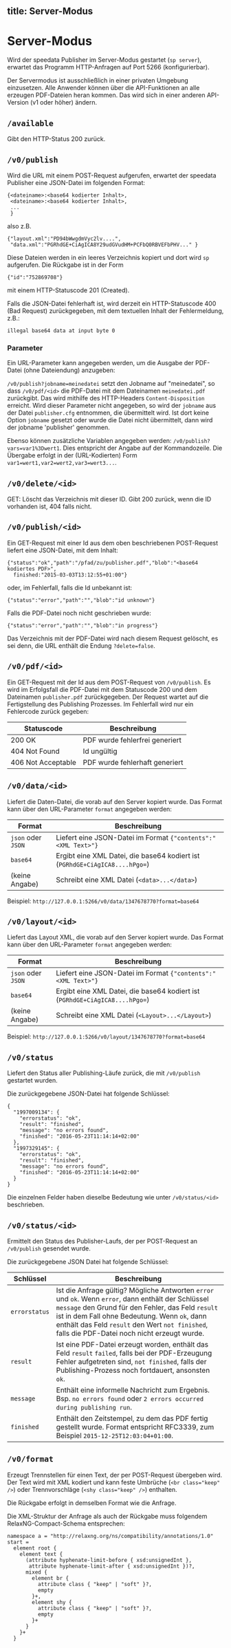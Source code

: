 title: Server-Modus
---

Server-Modus
============

Wird der speedata Publisher im Server-Modus gestartet (`sp server`), erwartet
das Programm HTTP-Anfragen auf Port 5266 (konfigurierbar).

Der Servermodus ist
ausschließlich in einer privaten Umgebung einzusetzen. Alle Anwender können
über die API-Funktionen an alle erzeugen PDF-Dateien heran kommen. Das wird
sich in einer anderen API-Version (v1 oder höher) ändern.



## `/available`

Gibt den HTTP-Status 200 zurück.

## `/v0/publish`

Wird die URL mit einem POST-Request aufgerufen, erwartet der speedata Publisher eine JSON-Datei im folgenden Format:



    {<dateiname>:<base64 kodierter Inhalt>,
     <dateiname>:<base64 kodierter Inhalt>,
     ...
     }

also z.B.

    {"layout.xml":"PD94bWwgdmVyc2lv....",
     "data.xml":"PGRhdGE+CiAgICA8Y29udGVudHM+PCFbQ0RBVEFbPHV..." }

Diese Dateien werden in ein leeres Verzeichnis kopiert und dort wird `sp` aufgerufen. Die Rückgabe ist in der Form

    {"id":"752869708"}

mit einem HTTP-Statuscode 201 (Created).

Falls die JSON-Datei fehlerhaft ist, wird derzeit ein HTTP-Statuscode 400 (Bad
Request) zurückgegeben, mit dem textuellen Inhalt der Fehlermeldung, z.B.:

    illegal base64 data at input byte 0


### Parameter

Ein URL-Parameter kann angegeben werden, um die Ausgabe der PDF-Datei (ohne Dateiendung) anzugeben:

`/v0/publish?jobname=meinedatei` setzt den Jobname auf "meinedatei", so  dass `/v0/pdf/<id>` die PDF-Datei mit dem Dateinamen `meinedatei.pdf` zurückgibt. Das wird mithilfe des HTTP-Headers `Content-Disposition` erreicht. Wird dieser Parameter nicht angegeben, so wird der `jobname` aus der Datei `publisher.cfg` entnommen, die übermittelt wird. Ist dort keine Option `jobname` gesetzt oder wurde die Datei nicht übermittelt, dann wird der jobname 'publisher' genommen.

Ebenso können zusätzliche Variablen angegeben werden: `/v0/publish?vars=var1%3Dwert1`. Dies entspricht der Angabe auf der Kommandozeile. Die Übergabe erfolgt in der (URL-Kodierten) Form `var1=wert1,var2=wert2,var3=wert3...`.

## `/v0/delete/<id>`

GET: Löscht das Verzeichnis mit dieser ID. Gibt 200 zurück, wenn die ID vorhanden ist, 404 falls nicht.

## `/v0/publish/<id>`

Ein GET-Request mit einer Id aus dem oben beschriebenen POST-Request liefert eine JSON-Datei, mit dem Inhalt:

    {"status":"ok","path":"/pfad/zu/publisher.pdf","blob":"<base64 kodiertes PDF>",
      finished:"2015-03-03T13:12:55+01:00"}

oder, im Fehlerfall, falls die Id unbekannt ist:

    {"status":"error","path":"","blob":"id unknown"}

Falls die PDF-Datei noch nicht geschrieben wurde:

    {"status":"error","path":"","blob":"in progress"}

Das Verzeichnis mit der PDF-Datei wird nach diesem Request gelöscht, es sei denn, die URL enthält die Endung `?delete=false`.

## `/v0/pdf/<id>`

Ein GET-Request mit der Id aus dem POST-Request von `/v0/publish`. Es wird im Erfolgsfall die PDF-Datei mit dem Statuscode 200 und dem Dateinamen `publisher.pdf` zurückgegeben. Der Request wartet auf die Fertigstellung des Publishing Prozesses. Im Fehlerfall wird nur ein Fehlercode zurück gegeben:

Statuscode  | Beschreibung
------------|--------------
200 OK              | PDF wurde fehlerfrei generiert
404 Not Found       | Id ungültig
406  Not Acceptable | PDF wurde fehlerhaft generiert

## `/v0/data/<id>`

Liefert die Daten-Datei, die vorab auf den Server kopiert wurde. Das Format kann über den URL-Parameter `format` angegeben werden:

Format | Beschreibung
-------|-------------
`json` oder `JSON` | Liefert eine JSON-Datei im Format `{"contents":"<XML Text>"}`
`base64` | Ergibt eine XML Datei, die base64 kodiert ist (`PGRhdGE+CiAgICA8....hPgo=`)
(keine Angabe) | Schreibt eine XML Datei (`<data>...</data>`)

Beispiel: `http://127.0.0.1:5266/v0/data/1347678770?format=base64`

## `/v0/layout/<id>`
Liefert das Layout XML, die vorab auf den Server kopiert wurde. Das Format kann über den URL-Parameter `format` angegeben werden:

Format | Beschreibung
-------|-------------
`json` oder `JSON` | Liefert eine JSON-Datei im Format `{"contents":"<XML Text>"}`
`base64` | Ergibt eine XML Datei, die base64 kodiert ist (`PGRhdGE+CiAgICA8....hPgo=`)
(keine Angabe) | Schreibt eine XML Datei (`<Layout>...</Layout>`)

Beispiel: `http://127.0.0.1:5266/v0/layout/1347678770?format=base64`

## `/v0/status`

Liefert den Status aller Publishing-Läufe zurück, die mit `/v0/publish` gestartet wurden.

Die zurückgegebene JSON-Datei hat folgende Schlüssel:

    {
      "1997009134": {
        "errorstatus": "ok",
        "result": "finished",
        "message": "no errors found",
        "finished": "2016-05-23T11:14:14+02:00"
      },
      "1997329145": {
        "errorstatus": "ok",
        "result": "finished",
        "message": "no errors found",
        "finished": "2016-05-23T11:14:14+02:00"
      }
    }

Die einzelnen Felder haben dieselbe Bedeutung wie unter `/v0/status/<id>` beschrieben.

## `/v0/status/<id>`

Ermittelt den Status des Publisher-Laufs, der per POST-Request an `/v0/publish` gesendet wurde.

Die zurückgegebene JSON Datei hat folgende Schlüssel:

Schlüssel   | Beschreibung
------------|--------------
`errorstatus` | Ist die Anfrage gültig? Mögliche Antworten `error` und `ok`. Wenn `error`, dann enthält der Schlüssel `message` den Grund für den Fehler, das Feld `result` ist in dem Fall ohne Bedeutung. Wenn `ok`, dann enthält das Feld `result` den Wert `not finished`, falls die PDF-Datei noch nicht erzeugt wurde.
`result`      | Ist eine PDF-Datei erzeugt worden, enthält das Feld `result` `failed`, falls bei der PDF-Erzeugung Fehler aufgetreten sind, `not finished`, falls der Publishing-Prozess noch fortdauert, ansonsten `ok`.
`message`     | Enthält eine informelle Nachricht zum Ergebnis. Bsp. `no errors found` oder `2 errors occurred during publishing run`.
`finished`    | Enthält den Zeitstempel, zu dem das PDF fertig gestellt wurde. Format entspricht RFC3339, zum Beispiel `2015-12-25T12:03:04+01:00`.



## `/v0/format`

Erzeugt Trennstellen für einen Text, der per POST-Request übergeben wird. Der Text wird mit XML kodiert und kann feste Umbrüche (`<br class="keep" />`) oder Trennvorschläge (`<shy class="keep" />`) enthalten.

Die Rückgabe erfolgt in demselben Format wie die Anfrage.

Die XML-Struktur der Anfrage als auch der Rückgabe muss folgendem RelaxNG-Compact-Schema entsprechen:

    namespace a = "http://relaxng.org/ns/compatibility/annotations/1.0"
    start =
      element root {
        element text {
          (attribute hyphenate-limit-before { xsd:unsignedInt },
           attribute hyphenate-limit-after { xsd:unsignedInt })?,
          mixed {
            element br {
              attribute class { "keep" | "soft" }?,
              empty
            }+,
            element shy {
              attribute class { "keep" | "soft" }?,
              empty
            }+
          }
        }+
      }


